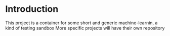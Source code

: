 # Introduction
This project is a container for some short and generic machine-learnin, a kind of testing sandbox
More specific projects will have their own repository
